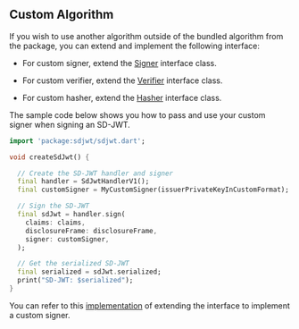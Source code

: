 ## Custom Algorithm

If you wish to use another algorithm outside of the bundled algorithm from the package, you can extend and implement the following interface:

- For custom signer, extend the [Signer](https://github.com/affinidi/affinidi-sdjwt-dart/blob/main/lib/src/sign/signer.dart) interface class.

- For custom verifier, extend the [Verifier](https://github.com/affinidi/affinidi-sdjwt-dart/blob/main/lib/src/verify/verifier.dart) interface class.

- For custom hasher, extend the [Hasher](https://github.com/affinidi/affinidi-sdjwt-dart/blob/0b5e95c5dcadbc8e3e0903263b04101bf34483ca/lib/src/base/hasher.dart#L16) interface class.


The sample code below shows you how to pass and use your custom signer when signing an SD-JWT.

```dart
import 'package:sdjwt/sdjwt.dart';

void createSdJwt() {

  // Create the SD-JWT handler and signer
  final handler = SdJwtHandlerV1();
  final customSigner = MyCustomSigner(issuerPrivateKeyInCustomFormat);

  // Sign the SD-JWT
  final sdJwt = handler.sign(
    claims: claims,
    disclosureFrame: disclosureFrame,
    signer: customSigner,
  );

  // Get the serialized SD-JWT
  final serialized = sdJwt.serialized;
  print("SD-JWT: $serialized");
}
```

You can refer to this [implementation](https://github.com/affinidi/affinidi-sdjwt-dart/blob/main/lib/src/models/sdkey.dart#L181) of extending the interface to implement a custom signer.